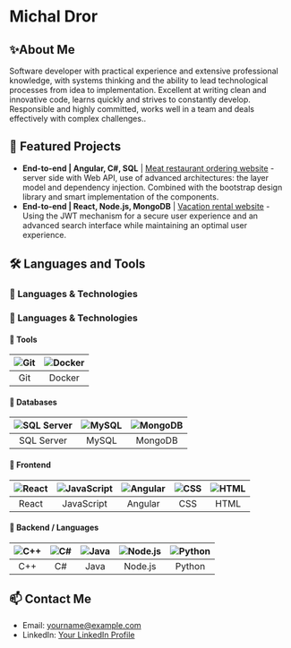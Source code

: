 # Michal Dror
## ✨About Me

Software developer with practical experience and extensive professional knowledge, with systems thinking and the ability to lead technological processes from idea to implementation. Excellent at writing clean and innovative code, learns quickly and strives to constantly develop. Responsible and highly committed, works well in a team and deals effectively with complex challenges..

 ## 📁 Featured Projects

- **End-to-end | Angular, C#, SQL** | [Meat restaurant ordering website](https://github.com/YourUsername/YourRepository) - server side with Web API, use of advanced architectures: the layer model and dependency injection. Combined with the bootstrap design library and smart implementation of the components.
- **End-to-end | React, Node.js, MongoDB** | [Vacation rental website](https://github.com/YourUsername/YourRepository) - Using the JWT mechanism for a secure user experience and an advanced search interface while maintaining an optimal user experience.

 ## 🛠️ Languages and Tools

### 🧠 Languages & Technologies
### 🧠 Languages & Technologies

#### 🧩 Tools

| ![Git](https://cdn.jsdelivr.net/gh/devicons/devicon/icons/git/git-original.svg) | ![Docker](https://cdn.jsdelivr.net/gh/devicons/devicon/icons/docker/docker-original.svg) |
| :---: | :---: |
| Git | Docker |

#### 💾 Databases

| ![SQL Server](https://cdn.jsdelivr.net/gh/devicons/devicon/icons/microsoftsqlserver/microsoftsqlserver-plain.svg) | ![MySQL](https://cdn.jsdelivr.net/gh/devicons/devicon/icons/mysql/mysql-original.svg) | ![MongoDB](https://cdn.jsdelivr.net/gh/devicons/devicon/icons/mongodb/mongodb-original.svg) |
| :---: | :---: | :---: |
| SQL Server | MySQL | MongoDB |

#### 🎨 Frontend

| ![React](https://cdn.jsdelivr.net/gh/devicons/devicon/icons/react/react-original.svg) | ![JavaScript](https://cdn.jsdelivr.net/gh/devicons/devicon/icons/javascript/javascript-original.svg) | ![Angular](https://cdn.jsdelivr.net/gh/devicons/devicon/icons/angularjs/angularjs-original.svg) | ![CSS](https://cdn.jsdelivr.net/gh/devicons/devicon/icons/css3/css3-original.svg) | ![HTML](https://cdn.jsdelivr.net/gh/devicons/devicon/icons/html5/html5-original.svg) |
| :---: | :---: | :---: | :---: | :---: |
| React | JavaScript | Angular | CSS | HTML |

#### 🔧 Backend / Languages

| ![C++](https://cdn.jsdelivr.net/gh/devicons/devicon/icons/cplusplus/cplusplus-original.svg) | ![C#](https://cdn.jsdelivr.net/gh/devicons/devicon/icons/csharp/csharp-original.svg) | ![Java](https://cdn.jsdelivr.net/gh/devicons/devicon/icons/java/java-original.svg) | ![Node.js](https://cdn.jsdelivr.net/gh/devicons/devicon/icons/nodejs/nodejs-original.svg) | ![Python](https://cdn.jsdelivr.net/gh/devicons/devicon/icons/python/python-original.svg) |
| :---: | :---: | :---: | :---: | :---: |
| C++ | C# | Java | Node.js | Python |

## 📫 Contact Me

- Email: yourname@example.com
- LinkedIn: [Your LinkedIn Profile](https://www.linkedin.com)
